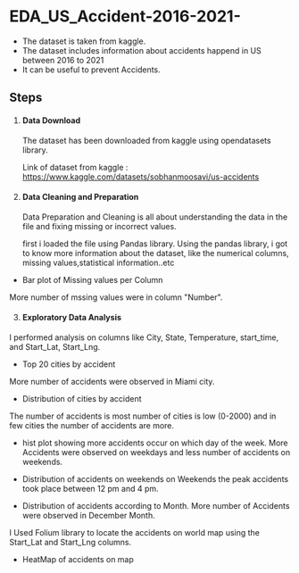# EDA_US_Accident-2016-2021-

- The dataset is taken from kaggle. 
- The dataset includes information about accidents happend in US between 2016 to 2021
- It can be useful to prevent Accidents.

## Steps

1. #### Data Download

   The dataset has been downloaded from kaggle using opendatasets library.

   Link of dataset from kaggle : https://www.kaggle.com/datasets/sobhanmoosavi/us-accidents

2. #### Data Cleaning and Preparation

   Data Preparation and Cleaning is all about understanding the data in the file and
   fixing missing or incorrect values.
   
   first i loaded the file using Pandas library. Using the pandas library, i got to know more information about the dataset, like the numerical columns, missing      values,statistical information..etc

- Bar plot of Missing values per Column


More number of mssing values were in column "Number".

3. #### Exploratory Data Analysis

I performed analysis on columns like City, State, Temperature, start_time, and Start_Lat, Start_Lng.

- Top 20 cities by accident

More number of accidents were observed in Miami city.

- Distribution of cities by accident

The number of accidents is most number of cities is low (0-2000) and in few cities the number of accidents are more.

- hist plot showing more accidents occur on which day of the week.
More Accidents were observed on weekdays and less number of accidents on weekends.

- Distribution of accidents on weekends
on Weekends the peak accidents took place between 12 pm and 4 pm.

- Distribution of accidents according to Month.
More number of Accidents were observed in December Month.

I Used Folium library to locate the accidents on world map using the Start_Lat and Start_Lng columns.
- HeatMap of accidents on map

